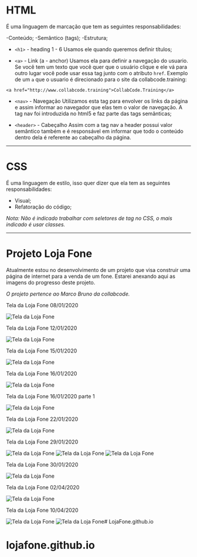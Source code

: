 # HTML

É uma linguagem de marcação que tem as seguintes responsabilidades:

-Conteúdo;
-Semântico (tags);
-Estrutura;

- `<h1>` - heading 1 - 6
Usamos ele quando queremos definir títulos;

- `<a>` - Link (a - anchor)
Usamos ela para definir a navegação do usuario. Se você tem um texto que você quer que o usuário clique e ele vá para outro lugar você pode usar essa tag junto com o atributo `href`. Exemplo de um `a` que o usuario é direcionado para o site da collabcode.training:

```
<a href="http://www.collabcode.training">CollabCode.Training</a>    
```

- `<nav>` - Navegação
Utilizamos esta tag para envolver os links da página e assim informar ao navegador que elas tem o valor de navegação. A tag nav foi introduzida no html5 e faz parte das tags semânticas;

- `<header>` - Cabeçalho
Assim com a tag nav a header possui valor semântico também e é responsável em informar que todo o conteúdo dentro dela é referente ao cabeçalho da página.

______
# CSS

É uma linguagem de estilo, isso quer dizer que ela tem as seguintes responsabilidades:

- Visual;
- Refatoração do código;

_Nota: Não é indicado trabalhar com seletores de tag no CSS, o mais indicado é usar classes._


------------
# Projeto Loja Fone

Atualmente estou no desenvolvimento de um projeto que visa construir uma página de internet para a venda de um fone.
Estarei anexando aqui as imagens do progresso deste projeto.

_O projeto pertence ao Marco Bruno da collabcode._

Tela da Loja Fone 08/01/2020

![Tela da Loja Fone ](fotos/loja-fone.jpg)

Tela da Loja Fone 12/01/2020

![Tela da Loja Fone ](fotos/loja-fone-12jan.jpg)

Tela da Loja Fone 15/01/2020

![Tela da Loja Fone ](fotos/loja-fone-15jan.jpg)

Tela da Loja Fone 16/01/2020

![Tela da Loja Fone ](fotos/loja-fone-16jan.jpg)

Tela da Loja Fone 16/01/2020 parte 1

![Tela da Loja Fone ](fotos/loja-fone-16.1jan.jpg)

Tela da Loja Fone 22/01/2020 

![Tela da Loja Fone ](fotos/loja-fone-22jan.jpg)

Tela da Loja Fone 29/01/2020 

![Tela da Loja Fone ](fotos/loja-fone-29jan.jpg) 
![Tela da Loja Fone ](fotos/loja-fone-29janp1.jpg)
![Tela da Loja Fone ](fotos/loja-fone-29janp2.jpg)

Tela da Loja Fone 30/01/2020 

![Tela da Loja Fone ](fotos/loja-fone-30jan.jpg) 

Tela da Loja Fone 02/04/2020 

![Tela da Loja Fone ](fotos/loja-fone-02abril.jpg) 

Tela da Loja Fone 10/04/2020 

![Tela da Loja Fone ](fotos/loja-fone-10abril.jpg)
![Tela da Loja Fone ](fotos/loja-fone-10.1abril.jpg)# LojaFone.github.io
# lojafone.github.io
